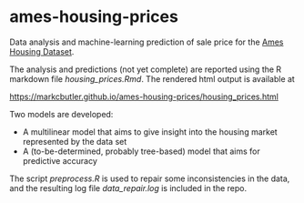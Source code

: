 # ames-housing-prices
Data analysis and machine-learning prediction of sale price for the
[Ames Housing Dataset](http://www.amstat.org/publications/jse/v19n3/decock.pdf).

The analysis and predictions (not yet complete) are reported using the R
markdown file *housing_prices.Rmd*.  The rendered html output is available at

https://markcbutler.github.io/ames-housing-prices/housing_prices.html

Two models are developed:

  - A multilinear model that aims to give insight into the housing market
    represented by the data set
  - A (to-be-determined, probably tree-based) model that aims for predictive
    accuracy

The script *preprocess.R* is used to repair some inconsistencies in the data,
and the resulting log file *data_repair.log* is included in the repo.

